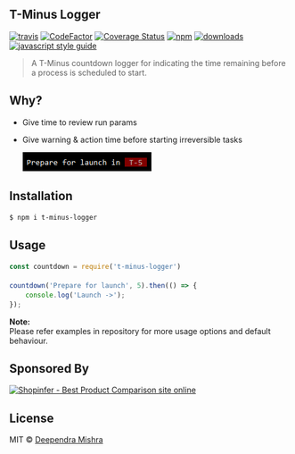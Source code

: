## T-Minus Logger
[![travis][travis-image]][travis-url] [![CodeFactor][codefactor-image]][codefactor-url] [![Coverage Status][coverall-image]][coverall-url] [![npm][npm-image]][npm-url] [![downloads][downloads-image]][downloads-url] [![javascript style guide][standard-image]][standard-url]

[travis-image]: https://travis-ci.org/deependrax/t-minus-logger.svg?branch=master
[travis-url]: https://travis-ci.org/deependrax/t-minus-logger
[codefactor-image]: https://www.codefactor.io/repository/github/deependrax/t-minus-logger/badge
[codefactor-url]: https://www.codefactor.io/repository/github/deependrax/t-minus-logger
[coverall-image]: https://coveralls.io/repos/github/deependrax/t-minus-logger/badge.svg?branch=master
[coverall-url]: https://coveralls.io/github/deependrax/t-minus-logger?branch=master
[npm-image]: https://img.shields.io/npm/v/t-minus-logger.svg
[npm-url]: https://npmjs.org/package/t-minus-logger
[downloads-image]: https://img.shields.io/npm/dm/t-minus-logger.svg
[downloads-url]: https://npmjs.org/package/t-minus-logger
[standard-image]: https://img.shields.io/badge/code_style-standard-brightgreen.svg
[standard-url]: https://standardjs.com

> A T-Minus countdown logger for indicating the time remaining before a process is scheduled to start.

## Why?

- Give time to review run params
- Give warning & action time before starting irreversible tasks

  <img src="./src/assets/screenshot.png">


## Installation
```shell
$ npm i t-minus-logger
```



## Usage
```js
const countdown = require('t-minus-logger')

countdown('Prepare for launch', 5).then(() => {
    console.log('Launch ->');
});
```

**Note:**<br>
Please refer examples in repository for more usage options and default behaviour.

## Sponsored By
<a href="http://www.shopinfer.com" target="_blank"><img src="http://www.shopinfer.com/assets/img/branding/shopinfer.png" alt="Shopinfer - Best Product Comparison site online" width="200"></a>

## License

MIT © [Deependra Mishra](https://www.linkedin.com/in/deependrax/)
